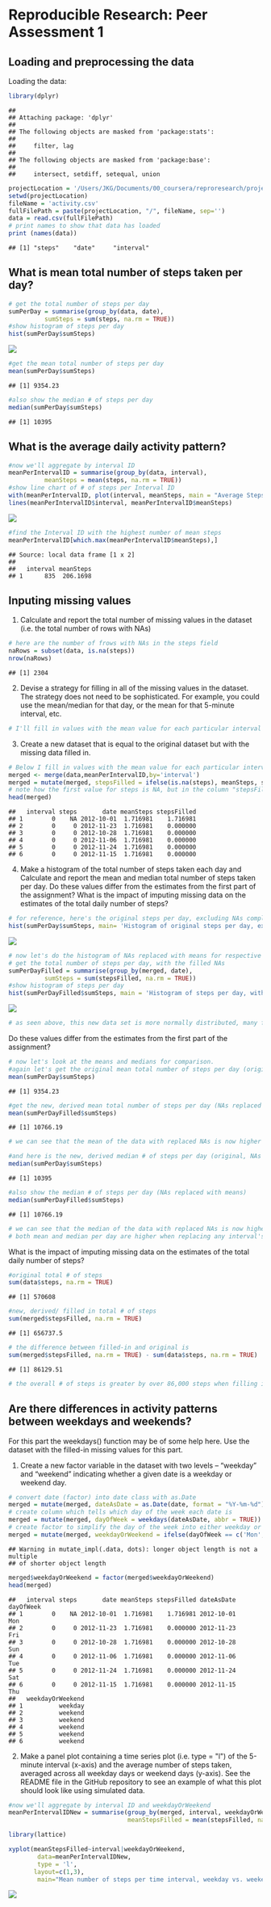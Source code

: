 # Reproducible Research: Peer Assessment 1


## Loading and preprocessing the data
Loading the data:

```r
library(dplyr)
```

```
## 
## Attaching package: 'dplyr'
## 
## The following objects are masked from 'package:stats':
## 
##     filter, lag
## 
## The following objects are masked from 'package:base':
## 
##     intersect, setdiff, setequal, union
```

```r
projectLocation = '/Users/JKG/Documents/00_coursera/reproresearch/project1'
setwd(projectLocation)
fileName = 'activity.csv'
fullFilePath = paste(projectLocation, "/", fileName, sep='')
data = read.csv(fullFilePath)
# print names to show that data has loaded
print (names(data))
```

```
## [1] "steps"    "date"     "interval"
```



## What is mean total number of steps taken per day?

```r
# get the total number of steps per day
sumPerDay = summarise(group_by(data, date),
          sumSteps = sum(steps, na.rm = TRUE))
#show histogram of steps per day
hist(sumPerDay$sumSteps)
```

![](PA1_template_files/figure-html/unnamed-chunk-2-1.png) 


```r
#get the mean total number of steps per day
mean(sumPerDay$sumSteps)
```

```
## [1] 9354.23
```


```r
#also show the median # of steps per day
median(sumPerDay$sumSteps)
```

```
## [1] 10395
```


## What is the average daily activity pattern?

```r
#now we'll aggregate by interval ID
meanPerIntervalID = summarise(group_by(data, interval),
          meanSteps = mean(steps, na.rm = TRUE))
#show line chart of # of steps per Interval ID
with(meanPerIntervalID, plot(interval, meanSteps, main = "Average Steps Per Interval ID", xlab = 'Interval ID', ylab = "# Steps", type = "n"))
lines(meanPerIntervalID$interval, meanPerIntervalID$meanSteps)
```

![](PA1_template_files/figure-html/unnamed-chunk-5-1.png) 


```r
#find the Interval ID with the highest number of mean steps
meanPerIntervalID[which.max(meanPerIntervalID$meanSteps),]
```

```
## Source: local data frame [1 x 2]
## 
##   interval meanSteps
## 1      835  206.1698
```

## Inputing missing values

1. Calculate and report the total number of missing values in the dataset (i.e. the total number of rows with NAs)

```r
# here are the number of frows with NAs in the steps field
naRows = subset(data, is.na(steps))
nrow(naRows)
```

```
## [1] 2304
```

2. Devise a strategy for filling in all of the missing values in the dataset. The strategy does not need to be sophisticated. For example, you could use the mean/median for that day, or the mean for that 5-minute interval, etc.


```r
# I'll fill in values with the mean value for each particular interval
```

3. Create a new dataset that is equal to the original dataset but with the missing data filled in.

```r
# Below I fill in values with the mean value for each particular interval
merged <- merge(data,meanPerIntervalID,by='interval')
merged = mutate(merged, stepsFilled = ifelse(is.na(steps), meanSteps, steps))
# note how the first value for steps is NA, but in the column "stepsFilled" it now has the mean value, the rest are the normal reported values
head(merged)
```

```
##   interval steps       date meanSteps stepsFilled
## 1        0    NA 2012-10-01  1.716981    1.716981
## 2        0     0 2012-11-23  1.716981    0.000000
## 3        0     0 2012-10-28  1.716981    0.000000
## 4        0     0 2012-11-06  1.716981    0.000000
## 5        0     0 2012-11-24  1.716981    0.000000
## 6        0     0 2012-11-15  1.716981    0.000000
```

4. Make a histogram of the total number of steps taken each day and Calculate and report the mean and median total number of steps taken per day. Do these values differ from the estimates from the first part of the assignment? What is the impact of imputing missing data on the estimates of the total daily number of steps?


```r
# for reference, here's the original steps per day, excluding NAs completely 
hist(sumPerDay$sumSteps, main= 'Histogram of original steps per day, excluding NAs')
```

![](PA1_template_files/figure-html/unnamed-chunk-10-1.png) 


```r
# now let's do the histogram of NAs replaced with means for respective interval IDs
# get the total number of steps per day, with the filled NAs
sumPerDayFilled = summarise(group_by(merged, date),
          sumSteps = sum(stepsFilled, na.rm = TRUE))
#show histogram of steps per day
hist(sumPerDayFilled$sumSteps, main = 'Histogram of steps per day, with NAs replaced by mean per interval ID ')
```

![](PA1_template_files/figure-html/unnamed-chunk-11-1.png) 

```r
# as seen above, this new data set is more normally distributed, many fewer days with < 5,000 steps 
```

Do these values differ from the estimates from the first part of the assignment? 


```r
# now let's look at the means and medians for comparison.
#again let's get the original mean total number of steps per day (original, NAs excluded)
mean(sumPerDay$sumSteps)
```

```
## [1] 9354.23
```


```r
#get the new, derived mean total number of steps per day (NAs replaced with means)
mean(sumPerDayFilled$sumSteps)
```

```
## [1] 10766.19
```

```r
# we can see that the mean of the data with replaced NAs is now higher by 1,300 steps
```



```r
#and here is the new, derived median # of steps per day (original, NAs excluded)
median(sumPerDay$sumSteps)
```

```
## [1] 10395
```



```r
#also show the median # of steps per day (NAs replaced with means)
median(sumPerDayFilled$sumSteps)
```

```
## [1] 10766.19
```

```r
# we can see that the median of the data with replaced NAs is now higher by over 300 steps
# both mean and median per day are higher when replacing any interval's NA value with that interval's mean
```

What is the impact of imputing missing data on the estimates of the total daily number of steps?

```r
#original total # of steps
sum(data$steps, na.rm = TRUE)
```

```
## [1] 570608
```

```r
#new, derived/ filled in total # of steps
sum(merged$stepsFilled, na.rm = TRUE)
```

```
## [1] 656737.5
```

```r
# the difference between filled-in and original is
sum(merged$stepsFilled, na.rm = TRUE) - sum(data$steps, na.rm = TRUE)
```

```
## [1] 86129.51
```

```r
# the overall # of steps is greater by over 86,000 steps when filling in NAs with means for each interval
```



## Are there differences in activity patterns between weekdays and weekends?
For this part the weekdays() function may be of some help here. Use the dataset with the filled-in missing values for this part.

1. Create a new factor variable in the dataset with two levels – “weekday” and “weekend” indicating whether a given date is a weekday or weekend day.


```r
# convert date (factor) into date class with as.Date
merged = mutate(merged, dateAsDate = as.Date(date, format = "%Y-%m-%d"))
# create column which tells which day of the week each date is
merged = mutate(merged, dayOfWeek = weekdays(dateAsDate, abbr = TRUE))
# create factor to simplify the day of the week into either weekday or weekend
merged = mutate(merged, weekdayOrWeekend = ifelse(dayOfWeek == c('Mon','Tue','Wed','Thu','Fri','Sat','Sun'), 'weekday', 'weekend'))
```

```
## Warning in mutate_impl(.data, dots): longer object length is not a multiple
## of shorter object length
```

```r
merged$weekdayOrWeekend = factor(merged$weekdayOrWeekend)
head(merged)
```

```
##   interval steps       date meanSteps stepsFilled dateAsDate dayOfWeek
## 1        0    NA 2012-10-01  1.716981    1.716981 2012-10-01       Mon
## 2        0     0 2012-11-23  1.716981    0.000000 2012-11-23       Fri
## 3        0     0 2012-10-28  1.716981    0.000000 2012-10-28       Sun
## 4        0     0 2012-11-06  1.716981    0.000000 2012-11-06       Tue
## 5        0     0 2012-11-24  1.716981    0.000000 2012-11-24       Sat
## 6        0     0 2012-11-15  1.716981    0.000000 2012-11-15       Thu
##   weekdayOrWeekend
## 1          weekday
## 2          weekend
## 3          weekend
## 4          weekend
## 5          weekend
## 6          weekend
```
2. Make a panel plot containing a time series plot (i.e. type = "l") of the 5-minute interval (x-axis) and the average number of steps taken, averaged across all weekday days or weekend days (y-axis). See the README file in the GitHub repository to see an example of what this plot should look like using simulated data.

```r
#now we'll aggregate by interval ID and weekdayOrWeekend
meanPerIntervalIDNew = summarise(group_by(merged, interval, weekdayOrWeekend),
                                 meanStepsFilled = mean(stepsFilled, na.rm = TRUE))

library(lattice) 

xyplot(meanStepsFilled~interval|weekdayOrWeekend,
        data=meanPerIntervalIDNew,
        type = 'l',
       layout=c(1,3),
        main="Mean number of steps per time interval, weekday vs. weekend")
```

![](PA1_template_files/figure-html/unnamed-chunk-18-1.png) 



